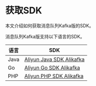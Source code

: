 # 获取SDK

本文介绍如何获取消息队列Kafka版的SDK。

消息队列Kafka版支持以下语言的SDK。

|语言|SDK|
|--|---|
|Java|[Aliyun Java SDK Alikafka](https://open.aliyun.com/sdk?language=java&product=alikafka)|
|Go|[Aliyun Go SDK Alikafka](https://open.aliyun.com/sdk?language=go&product=alikafka)|
|PHP|[Aliyun PHP SDK Alikafka](https://open.aliyun.com/sdk?language=php&product=alikafka)|

